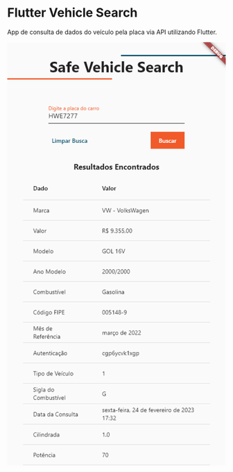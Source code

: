 # Flutter Vehicle Search
App de consulta de dados do veículo pela placa via API utilizando Flutter.

![Tela do App](https://github.com/mateusfilipe/flutter-vehicle-search/blob/main/imgs/app_screen.png "Tela do App")
